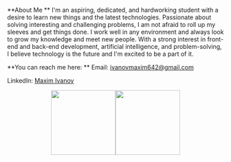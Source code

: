 **About Me
**
I'm an aspiring, dedicated, and hardworking student with a desire to learn new things and the latest technologies. Passionate about solving interesting and challenging problems, I am not afraid to roll up my sleeves and get things done. I work well in any environment and always look to grow my knowledge and meet new people. With a strong interest in front-end and back-end development, artificial intelligence, and problem-solving, I believe technology is the future and I'm excited to be a part of it.

**You can reach me here:
**
Email: ivanovmaxim642@gmail.com

LinkedIn: [Maxim Ivanov]([url](https://www.linkedin.com/in/maxim-ivanov-129689238/))

<div style="display: flex; align-items: center; justify-content: center;">
  <a href="https://github.com/maximi06">
    <img height=150 src="https://github-readme-stats.vercel.app/api?username=maximi06&show_icons=true&theme=tokyonight" />
  </a>
  <a href="https://github.com/maximi06">
    <img height=150 src="https://github-readme-stats.vercel.app/api/top-langs/?username=maximi06&layout=compact&theme=tokyonight" />
  </a>
</div>
